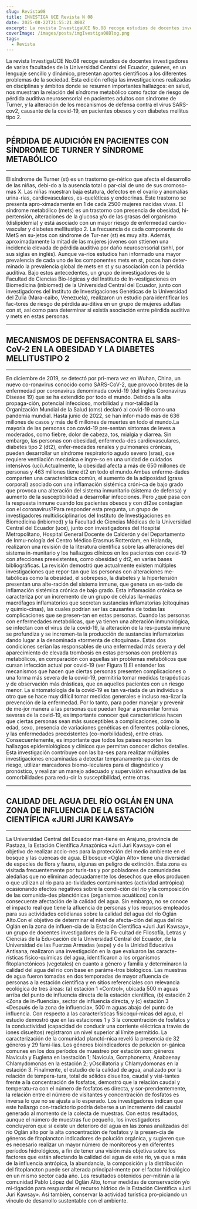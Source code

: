 ```yaml
---
slug: Revista08
title: INVESTIGA UCE Revista N 08
date: 2025-08-22T21:55:21.800Z
excerpt: La revista InvestigaUCE No.08 recoge estudios de docentes investigadores de varias facultades de la Universidad Central del Ecuador, quienes, en un lenguaje sencillo y dinámico, presentan aportes científicos a los diferentes problemas de la sociedad.
coverImage: /images/posts/imgIvestiga08Blog.png
tags:
  - Revista
---
```


<script>
  import FloatingImage from "$lib/components/atoms/FloatingImage.svelte";
</script>

La revista InvestigaUCE No.08 recoge estudios de docentes investigadores de varias facultades de la Universidad Central del Ecuador, quienes, en un lenguaje sencillo y dinámico, presentan aportes científicos a los diferentes problemas de la sociedad. Esta edición refleja las investigaciones realizadas en disciplinas y ámbitos donde se resumen importantes hallazgos: en salud, nos muestran la relación del síndrome metabólico como factor de riesgo de pérdida auditiva neurosensorial en pacientes adultos con síndrome de Turner, y la alteración de los mecanismos de defensa contra el virus SARS-cov2, causante de la covid-19, en pacientes obesos y con diabetes mellitus tipo 2.

---
## PÉRDIDA DE AUDICIÓN EN PACIENTES CON SÍNDROME DE TURNER Y SÍNDROME METABÓLICO
---
<FloatingImage 
  src="/images/posts/imgInvestiga08Blog01.png" alt="UCE" 
  style="display:block; margin-inline:auto; max-width: 720px"
  fit="cover"
  amplitude={8}
  duration={1000}
  hoverScale={1.03}
  shadow="0 0 0 20px var(--color--primary),
          0 200px 40px color-mix(in oklab, var(--color--primary) 90%, transparent)"
/>

El síndrome de Turner (st) es un trastorno ge-nético que afecta el desarrollo de las niñas, debi-do a la ausencia total o par-cial de uno de sus cromoso-mas X. Las niñas muestran baja estatura, defectos en el ovario y anomalías urina-rias, cardiovasculares, es-queléticas y endocrinas. Este trastorno se presenta apro-ximadamente en 1 de cada 2500 mujeres nacidas vivas. El síndrome metabólico (mets) es un trastorno con presencia de obesidad, hi-pertensión, alteraciones de la glucosa y/o de las grasas del organismo (dislipidemia) y está asociado con un mayor riesgo de enfermedad cardio-vascular y diabetes mellitustipo 2. La frecuencia de cada componente de MetS en su-jetos con síndrome de Tur-ner (st) es muy alta. Además, aproximadamente la mitad de las mujeres jóvenes con sttienen una incidencia elevada de pérdida auditiva por daño neurosensorial (snhl, por sus siglas en inglés). Aunque va-rios estudios han informado una mayor prevalencia de cada uno de los componentes mets en st, pocos han deter-minado la prevalencia global de mets en st y su asociación con la pérdida auditiva. Bajo estos antecedentes, un grupo de investigadores de la Facultad de Ciencias Bio-lógicas y del Instituto de In-vestigaciones en Biomedicina (inbiomed) de la Universidad Central del Ecuador, junto con investigadores del Instituto de Investigaciones Genéticas de la Universidad del Zulia (Mara-caibo, Venezuela), realizaron un estudio para identificar los fac-tores de riesgo de pérdida au-ditiva en un grupo de mujeres adultas con st, así como para determinar si existía asociación entre pérdida auditiva y mets en estas personas.

---
## MECANISMOS DE DEFENSACONTRA EL SARS-CoV-2 EN LA OBESIDAD Y LA DIABETES MELLITUSTIPO 2
---
<FloatingImage 
  src="/images/posts/imgInvestiga08Blog02.png" alt="UCE" 
  style="display:block; margin-inline:auto; max-width: 720px"
  fit="cover"
  amplitude={8}
  duration={1000}
  hoverScale={1.03}
  shadow="0 0 0 20px var(--color--primary),
          0 200px 40px color-mix(in oklab, var(--color--primary) 90%, transparent)"
/>

En diciembre de 2019, se detectó por pri-mera vez en Wuhan, China, un nuevo co-ronavirus conocido como SARS-CoV-2, que provocó brotes de la enfermedad por coronavirus denominada covid-19 (del inglés Coronavirus Disease 19) que se ha extendido por todo el mundo. Debido a la alta propaga-ción, potencial infeccioso, morbilidad y mor-talidad la Organización Mundial de la Salud (oms) declaró al covid-19 como una pandemia mundial. Hasta junio de 2022, se han infor-mado más de 636 millones de casos y más de 6 millones de muertes en todo el mundo.La mayoría de las personas con covid-19 pre-sentan síntomas de leves a moderados, como fiebre, dolor de cabeza, tos, mialgia y diarrea. Sin embargo, las personas con obesidad, enfermeda-des cardiovasculares, diabetes tipo 2 (dt2), enfer-medades renales y pulmonares crónicas, pueden desarrollar un síndrome respiratorio agudo severo (sras), que requiere ventilación mecánica e ingre-so en una unidad de cuidados intensivos (uci).Actualmente, la obesidad afecta a más de 650 millones de personas y 463 millones tiene dt2 en todo el mundo.Ambas enferme-dades comparten una característica común, el aumento de la adiposidad (grasa corporal) asociado con una inflamación sistémica cróni-ca de bajo grado que provoca una alteración del sistema inmunitario (sistema de defensa) y aumento de la susceptibilidad a desarrollar infecciones. Pero ¿qué pasa con la respuesta inmune cuando los pacientes obesos y con dt2se contagian con el coronavirus?Para responder esta pregunta, un grupo de investigadores multidisciplinarios del Instituto de Investigaciones en Biomedicina (inbiomed) y la Facultad de Ciencias Médicas de la Universidad Central del Ecuador (uce), junto con investigadores del Hospital Metropolitano, Hospital General Docente de Calderón y del Departamento de Inmu-nología del Centro Médico Erasmus Rotterdam, en Holanda, realizaron una revisión de la literatura científica sobre las alteraciones del sistema in-munitario y los hallazgos clínicos en los pacientes con covid-19 con afecciones preexistentes, como obesidad y dt2, en varias bases bibliográficas. La revisión demostró que actualmente existen múltiples investigaciones que repor-tan que las personas con alteraciones me-tabólicas como la obesidad, el sobrepeso, la diabetes y la hipertensión presentan una alte-ración del sistema inmune, que genera un es-tado de inflamación sistémica crónica de bajo grado. Esta inflamación crónica se caracteriza por un incremento de un grupo de células lla-madas macrófagos inflamatorios que secretan sustancias inflamatorias (citoquinas y quimio-cinas), las cuales podrían ser las causantes de todas las complicaciones que se presen-tan en estas personas. Cuando las personas con enfermedades metabólicas, que ya tienen una alteración inmunológica, se infectan con el virus de la covid-19, la alteración de la res-puesta inmune se profundiza y se incremen-ta la producción de sustancias inflamatorias dando lugar a la denominada «tormenta de citoquinas». Estas dos condiciones serían las responsables de una enfermedad más severa y del aparecimiento de elevada trombosis en estas personas con problemas metabólicos, en comparación con aquellas sin problemas metabólicos que cursan infección actual por covid-19 (ver Figura 1).El entender los mecanismos que hacen que ciertas personas presenten complicaciones o una forma más severa de la covid-19, permitiría tomar medidas terapéuticas y de observación más drásticas, que en aquellos pacientes con un riesgo menor. La sintomatología de la covid-19 es tan va-riada de un individuo a otro que se hace muy difícil tomar medidas generales e incluso rea-lizar la prevención de la enfermedad. Por lo tanto, para poder manejar y prevenir de me-jor manera a las personas que puedan llegar a presentar formas severas de la covid-19, es importante conocer qué características hacen que ciertas personas sean más susceptibles a complicaciones, cómo la edad, sexo, presencia de variaciones genéticas en diferentes pobla-ciones, y las enfermedades preexistentes (co-morbilidades), entre otras. Consecuentemente, es importante que todos los países reporten los hallazgos epidemiológicos y clínicos que permitan conocer dichos detalles. Esta investigación contribuye con las ba-ses para realizar múltiples investigaciones encaminadas a detectar tempranamente pa-cientes de riesgo, utilizar marcadores biomo-leculares para el diagnóstico y pronóstico, y realizar un manejo adecuado y supervisión exhaustiva de las comorbilidades para redu-cir la susceptibilidad, entre otras.

---
## CALIDAD DEL AGUA DEL RÍO OGLÁN EN UNA ZONA DE INFLUENCIA DE LA ESTACIÓN CIENTÍFICA «JURI JURI KAWSAY»
---
<FloatingImage 
  src="/images/posts/imgInvestiga08Blog03.png" alt="UCE" 
  style="display:block; margin-inline:auto; max-width: 720px"
  fit="cover"
  amplitude={8}
  duration={1000}
  hoverScale={1.03}
  shadow="0 0 0 20px var(--color--primary),
          0 200px 40px color-mix(in oklab, var(--color--primary) 90%, transparent)"
/>

La Universidad Central del Ecuador man-tiene en Arajuno, provincia de Pastaza, la Estación Científica Amazónica «Juri Juri Kawsay» con el objetivo de realizar accio-nes para la protección del medio ambiente en el bosque y las cuencas de agua. El bosque «Oglán Alto» tiene una diversidad de especies de flora y fauna,  algunas en peligro de extinción. Esta zona es visitada frecuentemente por turis-tas y por pobladores de comunidades aledañas que no eliminan adecuadamente los desechos que ellos producen o que utilizan al río para ac-tividades contaminantes (actividad antrópica) ocasionando efectos negativos sobre la condi-ción del río y la composición de las comunida-des planctónicas (organismos acuáticos) con la consecuente afectación de la calidad del agua. Sin embargo, no se conoce el impacto real que tiene la afluencia de personas y los recursos empleados para sus actividades cotidianas sobre la calidad del agua del río Oglán Alto.Con el objetivo de determinar el nivel de afecta-ción del agua del río Oglán en la zona de influen-cia de la Estación Científica «Juri Juri Kawsay», un grupo de docentes investigadores de la Fa-cultad de Filosofía, Letras y Ciencias de la Edu-cación de la Universidad Central del Ecuador, de la Universidad de las Fuerzas Armadas (espe) y de la Unidad Educativa Antisana, realizaron una investigación en la que evaluaron las caracte-rísticas físico-químicas del agua, identificaron a los organismos fitoplanctónicos (vegetales)  en cuanto a género y familia y determinaron la calidad del agua del río con base en paráme-tros biológicos. Las muestras de agua fueron tomadas en dos temporadas de mayor afluencia de personas a la estación científica y en sitios referenciales con relevancia ecológica de tres áreas: (a) estación 1 «Control», ubicada 500 m aguas arriba del punto de influencia directa de la estación científica, (b) estación 2 «Zona de in-fluencia», sector de influencia directa, y (c) estación 3 «Después de la zona de influencia», 500 m aguas abajo del punto de influencia.  Con respecto a las características fisicoquí-micas del agua, el estudio demostró que en las estaciones 1 y 3 la concentración de fosfatos y la conductividad (capacidad de conducir una corriente eléctrica a través de iones disueltos) registraron un nivel superior al límite permitido. La caracterización de la comunidad planctó-nica reveló la presencia de 32 géneros y 29 fami-lias. Los géneros bioindicadores de polución or-gánica comunes en los dos períodos de muestreo por estación son: géneros Navicula y Euglena en laestación 1; Navicula, Gomphonema, Anabaenay Chlamydomonas en la estación 2; yOscillatoria y Chlamydomonas en la estación 3. Finalmente, el estudio de la calidad de agua, analizado por la relación de tempera-tura, total de sólidos disueltos, caudal y visi-tantes frente a la concentración de fosfatos, demostró que la relación caudal y temperatu-ra con el número de fosfatos es directa, y sor-prendentemente, la relación entre el número de visitantes y concentración de fosfatos es inversa lo que no se ajusta a lo esperado. Los investigadores indican que este hallazgo con-tradictorio podría deberse a un incremento del caudal generado al momento de la colecta de muestras. Con estos resultados, aunque el número de muestras fue pequeño, los investigadores concluyeron que sí existe un deterioro del agua en las zonas analizadas del río Oglán alto por la alta concentración de fosfatos y la presen-cia de géneros de fitoplancton indicadores de polución orgánica, y sugieren que es necesario realizar un mayor número de monitoreos y en diferentes períodos hidrológicos, a fin de tener una visión más objetiva sobre los factores que están afectando la calidad del agua de este río, ya que a más de la influencia antrópica, la abundancia, la composición y la distribución del fitoplancton puede ser alterada principal-mente por el factor hidrológico en un mismo sector cada año. Los resultados obtenidos per-mitirán a la comunidad Pablo López del Oglán Alto, tomar medidas de conservación y/o mi-tigación para resguardar el recurso hídrico de la Estación Científica «Juri Juri Kawsay». Así también, conservar la actividad turística pro-piciando un vínculo de desarrollo sustentable con el ambiente.

